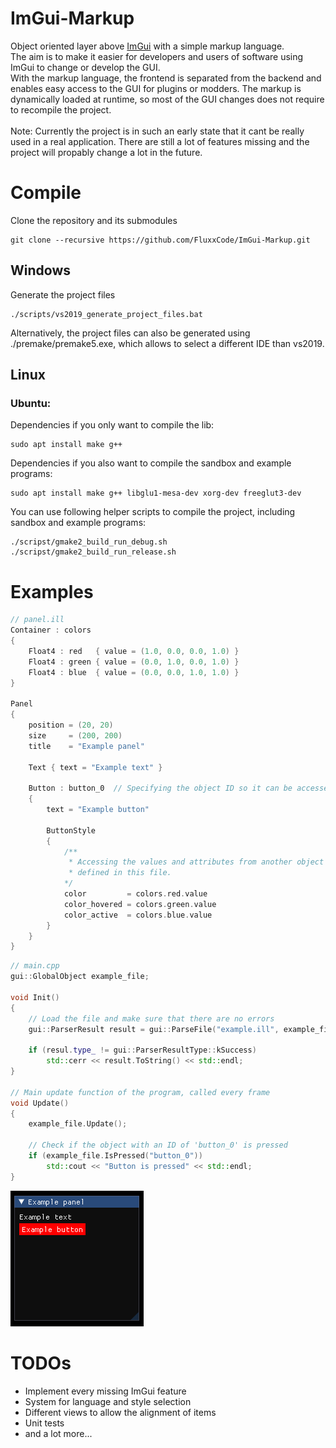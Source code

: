 # ImGui-Markup
Object oriented layer above [ImGui](https://github.com/ocornut/imgui) with a simple markup language. <br/> The aim is to make it easier for developers and users of software using ImGui to change or develop the GUI. <br/>
With the markup language, the frontend is separated from the backend and enables easy access to the GUI for plugins or modders.
The markup is dynamically loaded at runtime, so most of the GUI changes does not require to recompile the project.<br/><br/>
Note: Currently the project is in such an early state that it cant be really used in a real application. There are still a lot of features missing and the project will propably change a lot in the future.
# Compile
Clone the repository and its submodules
```
git clone --recursive https://github.com/FluxxCode/ImGui-Markup.git
```
## Windows
Generate the project files
```
./scripts/vs2019_generate_project_files.bat
```
Alternatively, the project files can also be generated using ./premake/premake5.exe, which allows to select a different IDE than vs2019.
## Linux
### Ubuntu:
Dependencies if you only want to compile the lib:
```
sudo apt install make g++
```
Dependencies if you also want to compile the sandbox and example programs:
```
sudo apt install make g++ libglu1-mesa-dev xorg-dev freeglut3-dev
```
You can use following helper scripts to compile the project, including sandbox and example programs:
```
./scripst/gmake2_build_run_debug.sh
./scripst/gmake2_build_run_release.sh
```
# Examples
```cpp
// panel.ill
Container : colors
{
    Float4 : red   { value = (1.0, 0.0, 0.0, 1.0) }
    Float4 : green { value = (0.0, 1.0, 0.0, 1.0) }
    Float4 : blue  { value = (0.0, 0.0, 1.0, 1.0) }
}

Panel
{
    position = (20, 20)
    size     = (200, 200)
    title    = "Example panel"

    Text { text = "Example text" }

    Button : button_0  // Specifying the object ID so it can be accessed from the backend
    {
        text = "Example button"

        ButtonStyle
        {
            /**
             * Accessing the values and attributes from another object
             * defined in this file.
            */
            color         = colors.red.value
            color_hovered = colors.green.value
            color_active  = colors.blue.value
        }
    }
}
```
```cpp
// main.cpp
gui::GlobalObject example_file;

void Init()
{
    // Load the file and make sure that there are no errors
    gui::ParserResult result = gui::ParseFile("example.ill", example_file);

    if (resul.type_ != gui::ParserResultType::kSuccess)
        std::cerr << result.ToString() << std::endl;
}

// Main update function of the program, called every frame
void Update()
{
    example_file.Update();

    // Check if the object with an ID of 'button_0' is pressed
    if (example_file.IsPressed("button_0"))
        std::cout << "Button is pressed" << std::endl;
}
```
![ExampleImage](doc/img/readme_example_0.png)
# TODOs
- Implement every missing ImGui feature
- System for language and style selection
- Different views to allow the alignment of items
- Unit tests
- and a lot more...
